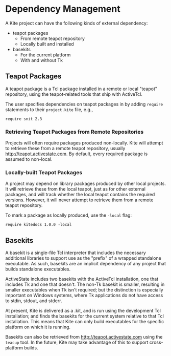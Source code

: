 # Dependency Management

A Kite project can have the following kinds of external dependency:

* teapot packages
  * From remote teapot repository
  * Locally built and installed
* basekits
  * For the current platform
  * With and without Tk

## Teapot Packages

A teapot package is a Tcl package installed in a remote or local "teapot"
repository, using the teapot-related tools that ship with ActiveTcl.

The user specifies dependencies on teapot packages in by adding `require`
statements to their `project.kite` file, e.g., 

    require snit 2.3

### Retrieving Teapot Packages from Remote Repositories

Projects will often require packages produced non-locally.  Kite will
attempt to retrieve these from a remote teapot repository, usually
http://teapot.activestate.com.  By default, every required package is
assumed to non-local.

### Locally-built Teapot Packages

A project may depend on library packages produced by other local projects.
It will retrieve these from the local teapot, just as for other external 
packages, and will track whether the local teapot contains the required
versions.  However, it will never attempt to retrieve them from a remote
teapot repository.

To mark a package as locally produced, use the `-local` flag:

    require kitedocs 1.0.0 -local

## Basekits

A basekit is a single-file Tcl interpreter that includes the necessary
additional libraries to support use as the "prefix" of a wrapped 
standalone executable.  As such, basekits are an implicit dependency of any 
project that builds standalone executables.  

ActiveState includes two basekits with the ActiveTcl installation, one that 
includes Tk and one that doesn't.  The non-Tk basekit is smaller, resulting
in smaller executables when Tk isn't required; but the distinction is
especially important on Windows systems, where Tk applications do not have
access to stdin, stdout, and stderr.

At present, Kite is delivered as a .kit, and is run using the development
Tcl installation; and finds the basekits for the current system relative
to that Tcl installation.  This means that Kite can only build executables
for the specific platform on which it is running.

Basekits can also be retrieved from http://teapot.activestate.com using the
`teacup` tool.  In the future, Kite may take advantage of this to support
cross-platform builds.

